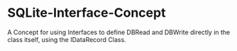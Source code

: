 # SQLite-Interface-Concept
A Concept for using Interfaces to define DBRead and DBWrite directly in the class itself, using the IDataRecord Class. 
